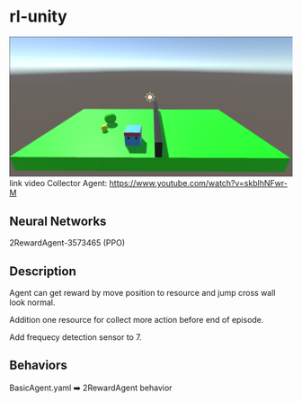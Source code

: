 # rl-unity

![](https://github.com/phantichchai/rl-unity/blob/main/Image/v0.1.2.png)
link video Collector Agent: https://www.youtube.com/watch?v=skblhNFwr-M

## Neural Networks
2RewardAgent-3573465 (PPO)

## Description
Agent can get reward by move position to resource and jump cross wall look normal.

Addition one resource for collect more action before end of episode.

Add frequecy detection sensor to 7.

## Behaviors
BasicAgent.yaml :arrow_right: 2RewardAgent behavior
